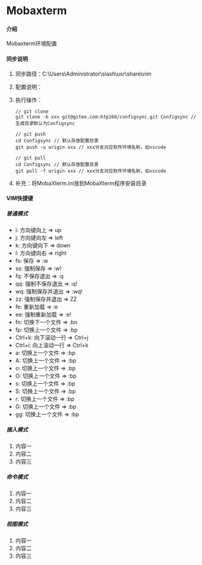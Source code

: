 ﻿# Mobaxterm

#### 介绍
Mobaxterm环境配置

#### 同步说明
1.  同步路径：C:\Users\Administrator\slash\usr\share\vim

2.  配置说明：

3.  执行操作：
    ```git
    // git clone
    git clone -b xxx git@gitee.com:htp168/configsync.git Configsync // 生成目录默认为Configsync
    
    // git push
    cd Configsync // 默认存放配置目录
    git push -u origin xxx // xxx分支对应软件环境名称，如vscode
    
    // git pull
    cd Configsync // 默认存放配置目录
    git pull -f origin xxx // xxx分支对应软件环境名称，如vscode
    
    ```

4.  补充：将MobaXterm.ini放到MobaXterm程序安装目录

#### VIM快捷键
##### 普通模式
*  i: 方向键向上 => up
*  j: 方向键向左 => left
*  k: 方向键向下 => down
*  l: 方向键向右 => right
*  fs: 保存 => :w
*  ss: 强制保存 => :w!
*  fq: 不保存退出 => :q
*  qq: 强制不保存退出 => :q!
*  wq: 强制保存并退出 => :wq!
*  zz: 强制保存并退出 => ZZ
*  fe: 重新加载 => :e
*  ee: 强制重新加载 => :e!
*  fn: 切换下一个文件 => :bn
*  fp: 切换上一个文件 => :bp
*  Ctrl+k: 向下滚动一行 => Ctrl+j
*  Ctrl+i: 向上滚动一行 => Ctrl+k
*  a: 切换上一个文件 => :bp
*  A: 切换上一个文件 => :bp
*  o: 切换上一个文件 => :bp
*  O: 切换上一个文件 => :bp
*  s: 切换上一个文件 => :bp
*  S: 切换上一个文件 => :bp
*  r: 切换上一个文件 => :bp
*  G: 切换上一个文件 => :bp
*  gg: 切换上一个文件 => :bp

##### 插入模式
1. 内容一
2. 内容二
3. 内容三

##### 命令模式
1. 内容一
2. 内容二
3. 内容三

##### 视图模式
1. 内容一
2. 内容二
3. 内容三